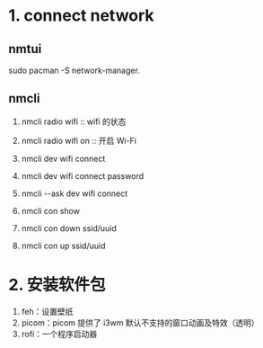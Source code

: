 # 1. connect network

## nmtui

sudo pacman -S network-manager.

## nmcli

1. nmcli radio wifi :: wifi 的状态
2. nmcli radio wifi on :: 开启 Wi-Fi
3. nmcli dev wifi connect <network-ssid>
4. nmcli dev wifi connect <network-ssid> password <network-password>
5. nmcli --ask dev wifi connect <network-ssid>


1. nmcli con show
2. nmcli con down ssid/uuid
3. nmcli con up ssid/uuid


# 2. 安装软件包

1. feh：设置壁纸
2. picom：picom 提供了 i3wm 默认不支持的窗口动画及特效（透明）
3. rofi：一个程序启动器
